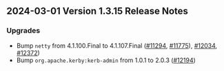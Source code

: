 ## 2024-03-01 Version 1.3.15 Release Notes

### Upgrades
- Bump `netty` from 4.1.100.Final to 4.1.107.Final ([#11294](https://github.com/density-project/Density/pull/11294), [#11775](https://github.com/density-project/Density/pull/11775)), [#12034](https://github.com/density-project/Density/pull/12034), [#12372](https://github.com/density-project/Density/pull/12372))
- Bump `org.apache.kerby:kerb-admin` from 1.0.1 to 2.0.3 ([#12194](https://github.com/density-project/Density/pull/12194))
